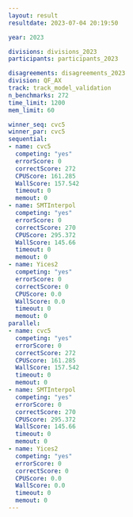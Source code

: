 ```yaml
---
layout: result
resultdate: 2023-07-04 20:19:50

year: 2023

divisions: divisions_2023
participants: participants_2023

disagreements: disagreements_2023
division: QF_AX
track: track_model_validation
n_benchmarks: 272
time_limit: 1200
mem_limit: 60

winner_seq: cvc5
winner_par: cvc5
sequential:
- name: cvc5
  competing: "yes"
  errorScore: 0
  correctScore: 272
  CPUScore: 161.285
  WallScore: 157.542
  timeout: 0
  memout: 0
- name: SMTInterpol
  competing: "yes"
  errorScore: 0
  correctScore: 270
  CPUScore: 295.372
  WallScore: 145.66
  timeout: 0
  memout: 0
- name: Yices2
  competing: "yes"
  errorScore: 0
  correctScore: 0
  CPUScore: 0.0
  WallScore: 0.0
  timeout: 0
  memout: 0
parallel:
- name: cvc5
  competing: "yes"
  errorScore: 0
  correctScore: 272
  CPUScore: 161.285
  WallScore: 157.542
  timeout: 0
  memout: 0
- name: SMTInterpol
  competing: "yes"
  errorScore: 0
  correctScore: 270
  CPUScore: 295.372
  WallScore: 145.66
  timeout: 0
  memout: 0
- name: Yices2
  competing: "yes"
  errorScore: 0
  correctScore: 0
  CPUScore: 0.0
  WallScore: 0.0
  timeout: 0
  memout: 0
---
```

